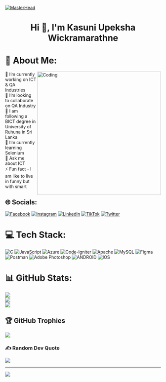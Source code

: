 
[![MasterHead](https://1.bp.blogspot.com/-7A4WynwLsMw/XbBpCXG8fHI/AAAAAAAAMt4/uOa1bpLskYgrwGbllhSu2SDj_Mig8SXJQCLcBGAsYHQ/s1600/2000_600px.gif)](https://rishavchanda.io)
<h1 align="center">Hi 👋, I'm Kasuni Upeksha Wickramarathne</h1>

# 💫 About Me:


<img align="right" alt="Coding" width="400" src="https://media.tenor.com/S59bPkT0pqcAAAAC/programming.gif">

🔭 I’m currently working on ICT & QA Industries<br>👯 I’m looking to collaborate on QA Industry<br>🤝 I am following a BICT degree in University of Ruhuna in Sri Lanka<br>🌱 I’m currently learning Selenium<br>💬 Ask me about ICT<br>⚡ Fun fact - I am like to live in funny but with smart









## 🌐 Socials:
[![Facebook](https://img.shields.io/badge/Facebook-%231877F2.svg?logo=Facebook&logoColor=white)](https://facebook.com/kasuni.upeksha.777) [![Instagram](https://img.shields.io/badge/Instagram-%23E4405F.svg?logo=Instagram&logoColor=white)](https://instagram.com/hi_upeksha) [![LinkedIn](https://img.shields.io/badge/LinkedIn-%230077B5.svg?logo=linkedin&logoColor=white)](https://linkedin.com/in/kasuniupeksha) [![TikTok](https://img.shields.io/badge/TikTok-%23000000.svg?logo=TikTok&logoColor=white)](https://tiktok.com/@@kiker_k) [![Twitter](https://img.shields.io/badge/Twitter-%231DA1F2.svg?logo=Twitter&logoColor=white)](https://twitter.com/@kasuni422) 

# 💻 Tech Stack:
![C](https://img.shields.io/badge/c-%2300599C.svg?style=for-the-badge&logo=c&logoColor=white) ![JavaScript](https://img.shields.io/badge/javascript-%23323330.svg?style=for-the-badge&logo=javascript&logoColor=%23F7DF1E) ![Azure](https://img.shields.io/badge/azure-%230072C6.svg?style=for-the-badge&logo=azure-devops&logoColor=white) ![Code-Igniter](https://img.shields.io/badge/CodeIgniter-%23EF4223.svg?style=for-the-badge&logo=codeIgniter&logoColor=white) ![Apache](https://img.shields.io/badge/apache-%23D42029.svg?style=for-the-badge&logo=apache&logoColor=white) ![MySQL](https://img.shields.io/badge/mysql-%2300f.svg?style=for-the-badge&logo=mysql&logoColor=white) 	![Figma](https://img.shields.io/badge/figma-%23F24E1E.svg?style=for-the-badge&logo=figma&logoColor=white) ![Postman](https://img.shields.io/badge/Postman-FF6C37?style=for-the-badge&logo=postman&logoColor=white) ![Adobe Photoshop](https://img.shields.io/badge/adobephotoshop-%2331A8FF.svg?style=for-the-badge&logo=adobephotoshop&logoColor=white) ![ANDROID](https://img.shields.io/badge/android-%2320232a.svg?style=for-the-badge&logo=android&logoColor=%a4c639) ![IOS](https://img.shields.io/badge/IOS-%2320232a.svg?style=for-the-badge&logo=apple&logoColor=white)
# 📊 GitHub Stats:
![](https://github-readme-stats.vercel.app/api?username=kasuni-upeksha&theme=radical&hide_border=false&include_all_commits=true&count_private=true)<br/>
![](https://github-readme-streak-stats.herokuapp.com/?user=kasuni-upeksha&theme=radical&hide_border=false)<br/>
![](https://github-readme-stats.vercel.app/api/top-langs/?username=kasuni-upeksha&theme=radical&hide_border=false&include_all_commits=true&count_private=true&layout=compact)

## 🏆 GitHub Trophies
![](https://github-profile-trophy.vercel.app/?username=kasuni-upeksha&theme=radical&no-frame=false&no-bg=true&margin-w=4)

### ✍️ Random Dev Quote
![](https://quotes-github-readme.vercel.app/api?type=horizontal&theme=radical)

---
[![](https://visitcount.itsvg.in/api?id=kasuni-upeksha&icon=0&color=0)](https://visitcount.itsvg.in)

<!-- Proudly created with GPRM ( https://gprm.itsvg.in ) -->
